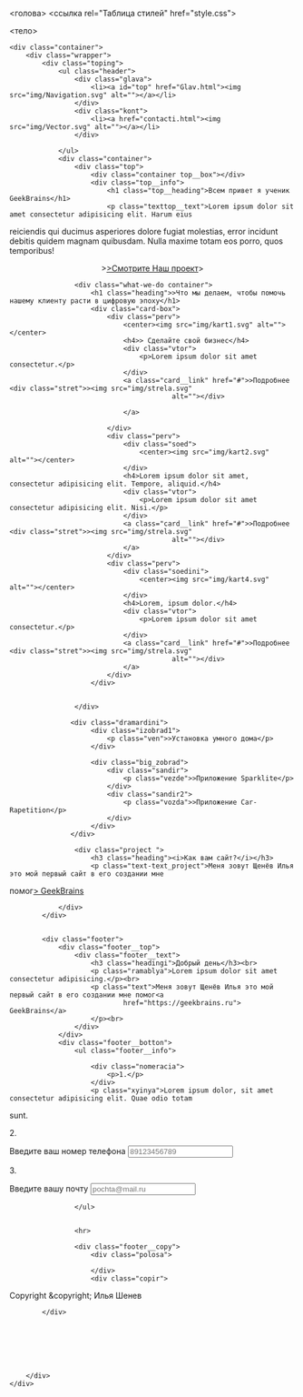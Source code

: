 <!DOCTYPE html>
<html lang="en">

<голова>
    <meta charset="UTF-8">
    <meta name="viewport" content="width=device-width, initial-scale=1.0">
    <title>Сайт студента GeekBrains</title>
    <ссылка rel="Таблица стилей" href="style.css">
</head>

<тело>


    <div class="container">
        <div class="wrapper">
            <div class="toping">
                <ul class="header">
                    <div class="glava">
                        <li><a id="top" href="Glav.html"><img src="img/Navigation.svg" alt=""></a></li>
                    </div>
                    <div class="kont">
                        <li><a href="contacti.html"><img src="img/Vector.svg" alt=""></a></li>
                    </div>

                </ul>
                <div class="container">
                    <div class="top">
                        <div class="container top__box"></div>
                        <div class="top__info">
                            <h1 class="top__heading">Всем привет я ученик GeekBrains</h1>
                            <p class="texttop__text">Lorem ipsum dolor sit amet consectetur adipisicing elit. Harum eius
 reiciendis qui ducimus asperiores dolore
 fugiat molestias, error incidunt debitis quidem magnam quibusdam. Nulla maxime totam eos
 porro, quos temporibus!
                            </p>
                            <center>><a href="" class="top__button">>Смотрите Наш проект</a>></center>
                        </div>
                    </div>



                    <div class="what-we-do container">
                        <h1 class="heading">>Что мы делаем, чтобы помочь нашему клиенту расти в цифровую эпоху</h1>
                        <div class="card-box">
                            <div class="perv">
                                <center><img src="img/kart1.svg" alt=""></center>
                                <h4>> Сделайте свой бизнес</h4>
                                <div class="vtor">
                                    <p>Lorem ipsum dolor sit amet consectetur.</p>
                                </div>
                                <a class="card__link" href="#">>Подробнее <div class="stret">><img src="img/strela.svg"
                                            alt=""></div>

                                </a>

                            </div>
                            <div class="perv">
                                <div class="soed">
                                    <center><img src="img/kart2.svg" alt=""></center>
                                </div>
                                <h4>Lorem ipsum dolor sit amet, consectetur adipisicing elit. Tempore, aliquid.</h4>
                                <div class="vtor">
                                    <p>Lorem ipsum dolor sit amet consectetur adipisicing elit. Nisi.</p>
                                </div>
                                <a class="card__link" href="#">>Подробнее <div class="stret">><img src="img/strela.svg"
                                            alt=""></div>
                                </a>
                            </div>
                            <div class="perv">
                                <div class="soedini">
                                    <center><img src="img/kart4.svg" alt=""></center>
                                </div>
                                <h4>Lorem, ipsum dolor.</h4>
                                <div class="vtor">
                                    <p>Lorem ipsum dolor sit amet consectetur.</p>
                                </div>
                                <a class="card__link" href="#">>Подробнее <div class="stret">><img src="img/strela.svg"
                                            alt=""></div>
                                </a>
                            </div>
                        </div>


                    </div>

                   <div class="dramardini">
                        <div class="izobrad1">
                            <p class="ven">>Установка умного дома</p>
                        </div>

                        <div class="big_zobrad">
                            <div class="sandir">
                                <p class="vezde">>Приложение Sparklite</p>
                            </div>
                            <div class="sandir2">
                                <p class="vozda">>Приложение Car-Rapetition</p>
                            </div>
                        </div>
                   </div>

                    <div class="project ">
                        <h3 class="heading"><i>Как вам сайт?</i></h3>
                        <p class="text-text_project">Меня зовут Щенёв Илья это мой первый сайт в его создании мне
 помог<a href= "https://geekbrains.ru" target="new">> GeekBrains</a>
                        </p>
                    </div>





                </div>
            </div>


            <div class="footer">
                <div class="footer__top">
                    <div class="footer__text">
                        <h3 class="headingi">Добрый день</h3><br>
                        <p class="ramablya">Lorem ipsum dolor sit amet consectetur adipisicing.</p><br>
                        <p class="text">Меня зовут Щенёв Илья это мой первый сайт в его создании мне помог<a
                                href="https://geekbrains.ru"> GeekBrains</a>
                        </p><br>
                    </div>
                </div>
                <div class="footer__botton">
                    <ul class="footer__info">

                        <div class="nomeracia">
                            <p>1.</p>
                        </div>
                        <p class="xyinya">Lorem ipsum dolor, sit amet consectetur adipisicing elit. Quae odio totam
 sunt.</p>
                        <div class="nomeracia2">
                            <p>2.</p>
                        </div>
                        <div class="bliz">
 Введите ваш номер телефона <input type="telephone" placeholder="89123456789">
                        </div>
                        <div class="nomeracia3">
                            <p>3.</p>
                        </div>
                        <div class="близится">
 Введите вашу почту <input type="email" placeholder="pochta@mail.ru">
                        </div>

                    </ul>


                    <hr>

                    <div class="footer__copy">
                        <div class="polosa">

                        </div>
                        <div class="copir">
 Copyright &copyright; Илья Шенев
                        </div>
                    </div>
                </div>

            </div>







        </div>
    </div>

</body>

</html>
